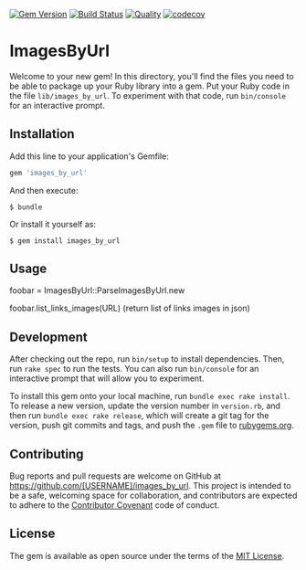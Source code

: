 [![Gem Version](https://badge.fury.io/rb/images_by_url.svg)](https://badge.fury.io/rb/images_by_url)
[![Build Status](https://travis-ci.org/Mifrill/gem_images_by_url.svg?branch=master)](https://travis-ci.org/Mifrill/gem_images_by_url)
[![Quality](http://img.shields.io/codeclimate/github/Mifrill/gem_images_by_url.svg)](https://codeclimate.com/github/Mifrill/gem_images_by_url)
[![codecov](https://codecov.io/gh/Mifrill/gem_images_by_url/branch/master/graph/badge.svg)](https://codecov.io/gh/Mifrill/gem_images_by_url)

# ImagesByUrl

Welcome to your new gem! In this directory, you'll find the files you need to be able to package up your Ruby library into a gem. Put your Ruby code in the file `lib/images_by_url`. To experiment with that code, run `bin/console` for an interactive prompt.

## Installation

Add this line to your application's Gemfile:

```ruby
gem 'images_by_url'
```

And then execute:

    $ bundle

Or install it yourself as:

    $ gem install images_by_url

## Usage

foobar = ImagesByUrl::ParseImagesByUrl.new

foobar.list_links_images(URL) (return list of links images in json)

## Development

After checking out the repo, run `bin/setup` to install dependencies. Then, run `rake spec` to run the tests. You can also run `bin/console` for an interactive prompt that will allow you to experiment.

To install this gem onto your local machine, run `bundle exec rake install`. To release a new version, update the version number in `version.rb`, and then run `bundle exec rake release`, which will create a git tag for the version, push git commits and tags, and push the `.gem` file to [rubygems.org](https://rubygems.org).

## Contributing

Bug reports and pull requests are welcome on GitHub at https://github.com/[USERNAME]/images_by_url. This project is intended to be a safe, welcoming space for collaboration, and contributors are expected to adhere to the [Contributor Covenant](http://contributor-covenant.org) code of conduct.


## License

The gem is available as open source under the terms of the [MIT License](http://opensource.org/licenses/MIT).

